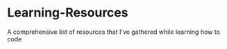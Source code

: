 # Learning-Resources
A comprehensive list of resources that I've gathered while learning how to code
